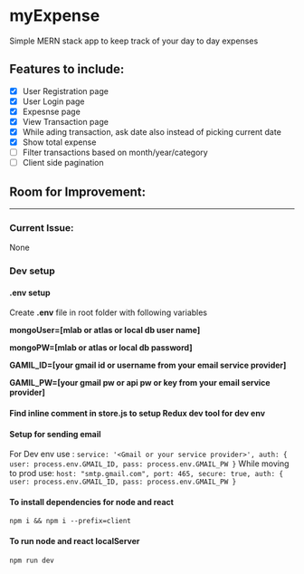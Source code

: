# myExpense

Simple MERN stack app to keep track of your day to day expenses

## Features to include:

- [x] User Registration page
- [x] User Login page
- [x] Expesnse page
- [x] View Transaction page
- [x] While ading transaction, ask date also instead of picking current date
- [x] Show total expense
- [ ] Filter transactions based on month/year/category
- [ ] Client side pagination

## Room for Improvement:

---

### Current Issue:

None

### Dev setup

#### .env setup

Create **.env** file in root folder with following variables

<p><strong>mongoUser=[mlab or atlas or local db user name] </strong></p>
<p><strong>mongoPW=[mlab or atlas or local db password]</strong></p>
<p><strong>GAMIL_ID=[your gmail id or username from your email service provider]</strong></p>
<p><strong>GAMIL_PW=[your gmail pw or api pw or key from your email service provider]</strong></p>

#### Find inline comment in store.js to setup Redux dev tool for dev env

#### Setup for sending email

For Dev env use :
`service: '<Gmail or your service provider>', auth: { user: process.env.GMAIL_ID, pass: process.env.GMAIL_PW }`
While moving to prod use:
`host: "smtp.gmail.com", port: 465, secure: true, auth: { user: process.env.GMAIL_ID, pass: process.env.GMAIL_PW }`

#### To install dependencies for node and react

`npm i && npm i --prefix=client`

#### To run node and react localServer

`npm run dev`
